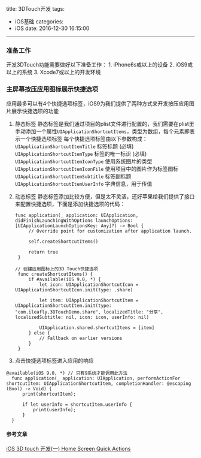 title: 3DTouch开发
tags:
  - iOS基础
categories:
  - iOS
date: 2016-12-30 16:15:00
---

### 准备工作
开发3DTouch功能需要做好以下准备工作：
    1. iPhone6s或以上的设备
    2. iOS9或以上的系统
    3. Xcode7或以上的开发环境

### 主屏幕按压应用图标展示快捷选项
应用最多可以有4个快捷选项标签，iOS9为我们提供了两种方式来开发按压应用图片展示快捷选项的功能
1. 静态标签
   静态标签是我们通过项目的plist文件进行配置的，我们需要在plist里手动添加一个属性`UIApplicationShortcutItems`，类型为数组，每个元素即表示一个快捷选项标签
   每个快捷选项标签由以下参数构成：
   `UIApplicationShortcutItemTitle` 标签标题 (必填)
   `UIApplicationShortcutItemType` 标签的唯一标识 (必填)
   `UIApplicationShortcutItemIconType` 使用系统图片的类型
   `UIApplicationShortcutItemIconFile` 使用项目中的图片作为标签图标
   `UIApplicationShortcutItemSubtitle` 标签副标题
   `UIApplicationShortcutItemUserInfo` 字典信息，用于传值

2. 动态标签
   静态标签添加比较方便，但是太不灵活，还好苹果给我们提供了接口来配置快捷选项，下面是添加快捷选项的代码：
   ```
   func application(_ application: UIApplication, didFinishLaunchingWithOptions launchOptions: [UIApplicationLaunchOptionsKey: Any]?) -> Bool {
        // Override point for customization after application launch.
        
        self.createShortcutItems()
        
        return true
    }

   // 创建应用图标上的3D Touch快捷选项
    func createShortcutItems() {
        if #available(iOS 9.0, *) {
            let icon: UIApplicationShortcutIcon = UIApplicationShortcutIcon.init(type: .share)
            
            let item: UIApplicationShortcutItem = UIApplicationShortcutItem.init(type: "com.ileafly.3DTouchDemo.share", localizedTitle: "分享", localizedSubtitle: nil, icon: icon, userInfo: nil)
            
            UIApplication.shared.shortcutItems = [item]
        } else {
            // Fallback on earlier versions
        }
    }
   ```

3. 点击快捷选项标签进入应用的响应

  ```
  @available(iOS 9.0, *) // 只有9系统才能调用此方法
    func application(_ application: UIApplication, performActionFor shortcutItem: UIApplicationShortcutItem, completionHandler: @escaping (Bool) -> Void) {
        print(shortcutItem);
        
        if let userInfo = shortcutItem.userInfo {
            print(userInfo);
        }
    }

  ```
  
  #### 参考文章
  
  [iOS 3D touch 开发(一) Home Screen Quick Actions](http://liuyanwei.jumppo.com/2016/03/21/iOS-3DTouch-1.html)

